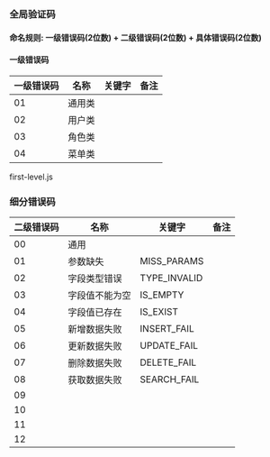 
### 全局验证码

#### 命名规则: 一级错误码(2位数) + 二级错误码(2位数) + 具体错误码(2位数)

#### 一级错误码
| 一级错误码  | 名称  | 关键字| 备注|
| ---- | ------  | ----| ----|
|  01 | 通用类  | |
|  02 | 用户类  | |
|  03 | 角色类  | |
|  04 | 菜单类  | |

first-level.js


### 细分错误码

| 二级错误码  | 名称  | 关键字| 备注|
| ---- | ------  | ----| ----|
|  00 |  通用 |   | |
|  01 | 参数缺失  | MISS_PARAMS| |
|  02 | 字段类型错误 | TYPE_INVALID | |
|  03 | 字段值不能为空  | IS_EMPTY | |
|  04 | 字段值已存在  | IS_EXIST| |
|  05 | 新增数据失败  | INSERT_FAIL | |
| 06 | 更新数据失败  | UPDATE_FAIL | |
| 07 | 删除数据失败  | DELETE_FAIL | |
| 08 | 获取数据失败  | SEARCH_FAIL | |
| 09 |   | | |
| 10 |   | | |
| 11 |   | | |
| 12|   | | |







